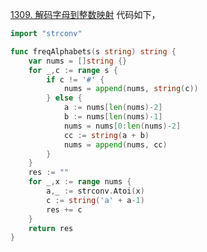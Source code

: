 [1309. 解码字母到整数映射](https://leetcode.cn/problems/decrypt-string-from-alphabet-to-integer-mapping/description/)
代码如下，
```go
import "strconv"

func freqAlphabets(s string) string {
    var nums = []string {}
    for _,c := range s {
        if c != '#' {
            nums = append(nums, string(c))
        } else {
            a := nums[len(nums)-2]
            b := nums[len(nums)-1]
            nums = nums[0:len(nums)-2]
            cc := string(a + b) 
            nums = append(nums, cc)
        }
    }
    res := ""
    for _,x := range nums {
        a,_ := strconv.Atoi(x)
        c := string('a' + a-1)
        res += c 
    }
    return res 
}
```
